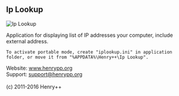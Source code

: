 ## Ip Lookup

![Ip Lookup](http://www.henrypp.org/images/iplookup.jpg?fix)

Application for displaying list of IP addresses your computer, include external address.

```
To activate portable mode, create "iplookup.ini" in application folder, or move it from "%APPDATA%\Henry++\Ip Lookup".
```

Website: www.henrypp.org<br />
Support: support@henrypp.org<br />
<br />
(c) 2011-2016 Henry++
